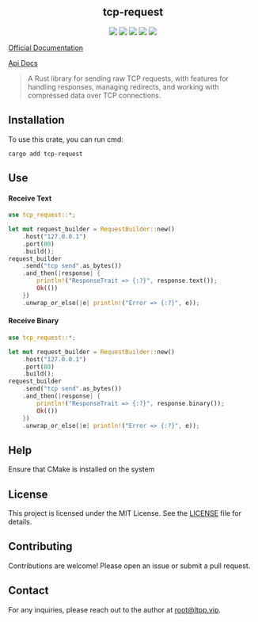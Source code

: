 <center>

## tcp-request

[![](https://img.shields.io/crates/v/tcp-request.svg)](https://crates.io/crates/tcp-request)
[![](https://img.shields.io/crates/d/tcp-request.svg)](https://img.shields.io/crates/d/tcp-request.svg)
[![](https://docs.rs/tcp-request/badge.svg)](https://docs.rs/tcp-request)
[![](https://github.com/eastspire/tcp-request/workflows/Rust/badge.svg)](https://github.com/eastspire/tcp-request/actions?query=workflow:Rust)
[![](https://img.shields.io/crates/l/tcp-request.svg)](./LICENSE)

</center>

[Official Documentation](https://docs.ltpp.vip/tcp-request/)

[Api Docs](https://docs.rs/tcp-request/latest/tcp_request/)

> A Rust library for sending raw TCP requests, with features for handling responses, managing redirects, and working with compressed data over TCP connections.

## Installation

To use this crate, you can run cmd:

```shell
cargo add tcp-request
```

## Use

#### Receive Text

```rust
use tcp_request::*;

let mut request_builder = RequestBuilder::new()
    .host("127.0.0.1")
    .port(80)
    .build();
request_builder
    .send("tcp send".as_bytes())
    .and_then(|response| {
        println!("ResponseTrait => {:?}", response.text());
        Ok(())
    })
    .unwrap_or_else(|e| println!("Error => {:?}", e));
```

#### Receive Binary

```rust
use tcp_request::*;

let mut request_builder = RequestBuilder::new()
    .host("127.0.0.1")
    .port(80)
    .build();
request_builder
    .send("tcp send".as_bytes())
    .and_then(|response| {
        println!("ResponseTrait => {:?}", response.binary());
        Ok(())
    })
    .unwrap_or_else(|e| println!("Error => {:?}", e));
```

## Help

Ensure that CMake is installed on the system

## License

This project is licensed under the MIT License. See the [LICENSE](LICENSE) file for details.

## Contributing

Contributions are welcome! Please open an issue or submit a pull request.

## Contact

For any inquiries, please reach out to the author at [root@ltpp.vip](mailto:root@ltpp.vip).
